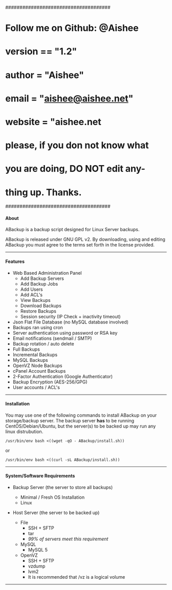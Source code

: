 #####################################
#                                   #
#                                   #
#    Follow me on Github: @Aishee   #
#   __version__ == "1.2"            #
#   __author__ = "Aishee"           #
#   __email__ = "aishee@aishee.net" #
#   __website__ = "aishee.net       # 
# please, if you don not know what  #
# you are doing, DO NOT edit any-   #
# thing up. Thanks.                 # 
#####################################

#### About
ABackup is a backup script designed for Linux Server backups.

ABackup is released under GNU GPL v2. By downloading, using and editing ABackup you must agree to the terms set forth in the license provided.

---------------------------------------
#### Features 
* Web Based Administration Panel
  * Add Backup Servers
  * Add Backup Jobs
  * Add Users
  * Add ACL's
  * View Backups
  * Download Backups
  * Restore Backups
  * Session security (IP Check + inactivity timeout)
* Json Flat File Database (no MySQL database involved)
* Backups ran using cron
* Server authentication using password or RSA key
* Email notifications (sendmail / SMTP)
* Backup rotation / auto delete
* Full Backups
* Incremental Backups
* MySQL Backups
* OpenVZ Node Backups
* cPanel Account Backups
* 2-Factor Authentication (Google Authenticator)
* Backup Encryption (AES-256/GPG)
* User accounts / ACL's

---------------------------------------
#### Installation
You may use one of the following commands to install ABackup on your storage/backup server.
The backup server **has** to be running CentOS/Debian/Ubuntu, but the server(s) to be backed up may run any linux distrubution.

`/usr/bin/env bash <((wget -qO - ABackup/install.sh))`

or

`/usr/bin/env bash <((curl -sL ABackup/install.sh))`

---------------------------------------
#### System/Software Requirements
* Backup Server (the server to store all backups)
  * Minimal / Fresh OS Installation
  * Linux
  
* Host Server (the server to be backed up)
  * File
    * SSH + SFTP
    * tar
    * *99% of servers meet this requirement*
  * MySQL
    * MySQL 5
  * OpenVZ
    * SSH + SFTP
    * vzdump
    * lvm2
    * It is recommended that /vz is a logical volume
  
---------------------------------------